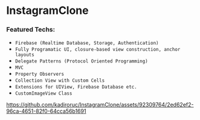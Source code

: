 
# InstagramClone

### Featured Techs:
- `Firebase (Realtime Database, Storage, Authentication)`
- `Fully Programatic UI, closure-based view construction, anchor layouts`
- `Delegate Patterns (Protocol Oriented Programming)`
- `MVC`
- `Property Observers`
- `Collection View with Custom Cells`
- `Extensions for UIView, Firebase Database etc.`
- `CustomImageView Class`

https://github.com/kadiroruc/InstagramClone/assets/92309764/2ed62ef2-96ca-4651-82f0-64cca56b1691

